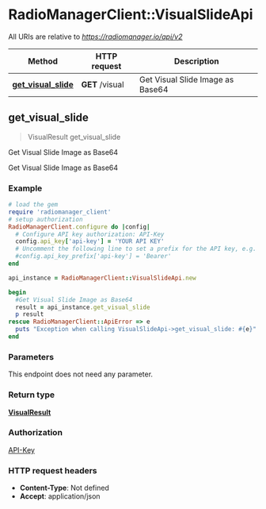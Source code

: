 # RadioManagerClient::VisualSlideApi

All URIs are relative to *https://radiomanager.io/api/v2*

Method | HTTP request | Description
------------- | ------------- | -------------
[**get_visual_slide**](VisualSlideApi.md#get_visual_slide) | **GET** /visual | Get Visual Slide Image as Base64



## get_visual_slide

> VisualResult get_visual_slide

Get Visual Slide Image as Base64

Get Visual Slide Image as Base64

### Example

```ruby
# load the gem
require 'radiomanager_client'
# setup authorization
RadioManagerClient.configure do |config|
  # Configure API key authorization: API-Key
  config.api_key['api-key'] = 'YOUR API KEY'
  # Uncomment the following line to set a prefix for the API key, e.g. 'Bearer' (defaults to nil)
  #config.api_key_prefix['api-key'] = 'Bearer'
end

api_instance = RadioManagerClient::VisualSlideApi.new

begin
  #Get Visual Slide Image as Base64
  result = api_instance.get_visual_slide
  p result
rescue RadioManagerClient::ApiError => e
  puts "Exception when calling VisualSlideApi->get_visual_slide: #{e}"
end
```

### Parameters

This endpoint does not need any parameter.

### Return type

[**VisualResult**](VisualResult.md)

### Authorization

[API-Key](../README.md#API-Key)

### HTTP request headers

- **Content-Type**: Not defined
- **Accept**: application/json

